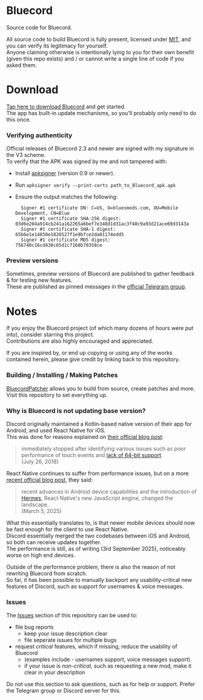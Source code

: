 # Bluecord
Source code for Bluecord.

All source code to build Bluecord is fully present, licensed under [MIT](./LICENSE.md), and you can verify its legitimacy for yourself. \
Anyone claiming otherwise is intentionally lying to you for their own benefit (given this repo exists) and / or cannot write a single line of code if you asked them.

# Download
[Tap here to download Bluecord](https://bluesmods.com/bluecord/) and get started. \
The app has built-in update mechanisms, so you'll probably only need to do this once.

### Verifying authenticity
Official releases of Bluecord 2.3 and newer are signed with my signature in the V3 scheme. \
To verify that the APK was signed by me and not tampered with:
- Install [apksigner](https://developer.android.com/tools/apksigner) (version 0.9 or newer).
- Run `apksigner verify --print-certs path_to_Bluecord_apk.apk`
- Ensure the output matches the following:

        Signer #1 certificate DN: C=US, O=bluesmods.com, OU=Mobile Development, CN=Blue
        Signer #1 certificate SHA-256 digest: 03d6e204a914cb241a162265a6bef7e348d1d31ac3f40c9a93d21ace69d3143a
        Signer #1 certificate SHA-1 digest: 65b6e1e14850e1820527f1e9bfce2da01174edd5
        Signer #1 certificate MD5 digest: 756740c16cd430c65d1c7168b70358ce

### Preview versions
Sometimes, preview versions of Bluecord are published to gather feedback & for testing new features. \
These are published as pinned messages in the [official Telegram group](https://t.me/BluecordOfficial).

# Notes
If you enjoy the Bluecord project (of which many dozens of hours were put into), consider starring this project. \
Contributions are also highly encouraged and appreciated.

If you are inspired by, or end up copying or using any of the works contained herein, please give credit by linking back to this repository.

### Building / Installing / Making Patches
[BluecordPatcher](https://github.com/bluemods/BluecordPatcher/) allows you to build from source, create patches and more. \
Visit this repository to set everything up.

### Why is Bluecord is not updating base version?
Discord originally maintained a Kotlin-based native version of their app for Android, and used React Native for iOS. \
This was done for reasons explained on [their official blog post](https://discord.com/blog/why-discord-is-sticking-with-react-native):
> immediately stopped after identifying various issues such as poor performance of touch events and [lack of 64-bit support](https://github.com/facebook/react-native/issues/2814). \
> (July 26, 2018)

React Native continues to suffer from performance issues, but on a more [recent official blog post](https://discord.com/blog/supercharging-discord-mobile-our-journey-to-a-faster-app), they said:
> recent advances in Android device capabilities and the introduction of [Hermes](https://hermesengine.dev/), React Native's new JavaScript engine, changed the landscape. \
> (March 5, 2025)

What this essentially translates to, is that newer mobile devices should now be fast enough for the client to use React Native. \
Discord essentially merged the two codebases between iOS and Android, so both can receive updates together. \
The performance is still, as of writing (3rd September 2025), noticeably worse on high end devices.

Outside of the performance problem, there is also the reason of not rewriting Bluecord from scratch. \
So far, it has been possible to manually backport any usability-critical new features of Discord, such as support for usernames & voice messages. 

### Issues
The [Issues](https://github.com/bluemods/Bluecord/issues) section of this repository can be used to:
- file bug reports
    - keep your issue description clear
    - file seperate issues for multiple bugs
- request _critical_ features, which if missing, reduce the usability of Bluecord
    - (examples include - usernames support, voice messages support).
    - if your issue is _non-critical_, such as requesting a new mod, make it clear in your description

Do not use this section to ask questions, such as for help or support. Prefer the Telegram group or Discord server for this.
